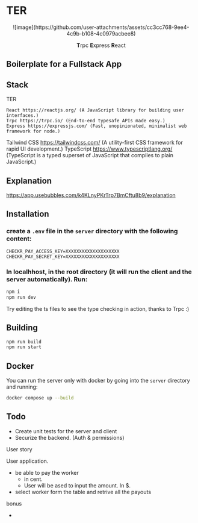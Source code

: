# TER

<div align="center">
![image](https://github.com/user-attachments/assets/cc3cc768-9ee4-4c9b-b108-4c0979acbee8)

<strong>T</strong>rpc <strong>E</strong>xpress <strong>R</strong>eact

</div>

## Boilerplate for a Fullstack App

## Stack

TER

```
React https://reactjs.org/ (A JavaScript library for building user interfaces.)
Trpc https://trpc.io/ (End-to-end typesafe APIs made easy.)
Express https://expressjs.com/ (Fast, unopinionated, minimalist web framework for node.)
```

Tailwind CSS https://tailwindcss.com/ (A utility-first CSS framework for rapid UI development.)
TypeScript https://www.typescriptlang.org/ (TypeScript is a typed superset of JavaScript that compiles to plain JavaScript.)

## Explanation

https://app.usebubbles.com/k4KLnyPKrTrp7BmCftu8b9/explanation

## Installation

### create a `.env` file in the `server` directory with the following content:

```
CHECKR_PAY_ACCESS_KEY=XXXXXXXXXXXXXXXXXXXX
CHECKR_PAY_SECRET_KEY=XXXXXXXXXXXXXXXXXXXX
```

### In localhhost, in the root directory (it will run the client and the server automatically). Run:

```bash
npm i
npm run dev
```

Try editing the ts files to see the type checking in action, thanks to Trpc :)

## Building

```bash
npm run build
npm run start
```

## Docker

You can run the server only with docker by going into the `server` directory and running:

```bash
docker compose up --build
```

## Todo

- Create unit tests for the server and client
- Securize the backend. (Auth & permissions)

User story

User application.

- be able to pay the worker
  - in cent.
  - User will be ased to input the amount. In $.
- select worker form the table and retrive all the payouts

bonus

-
